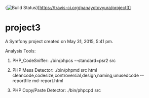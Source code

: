 {<img src="https://travis-ci.org/panayotovyura/project3.svg?branch=master" alt="Build Status" />}[https://travis-ci.org/panayotovyura/project3]

project3
========

A Symfony project created on May 31, 2015, 5:41 pm.

Analysis Tools:

1. PHP_CodeSniffer: ./bin/phpcs --standard=psr2 src

2. PHP Mess Detector: ./bin/phpmd src html cleancode,codesize,controversial,design,naming,unusedcode --reportfile md-report.html

3. PHP Copy/Paste Detector: ./bin/phpcpd src
